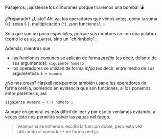 Pasajeros, ¡ajústense los cinturones porque tiraremos una bomba! :bomb:

¿Preparado? ¿Listo? Ahí va: los operadores que vimos antes, como la suma (`+`), resta (`-`), multiplicación (`*`), ¡son funciones!. :boom:

Solo que son un poco especiales, porque sus nombres no son una palabra (como lo es `siguiente`), sino un "chirimbolo".

Además, mientras que

  * las funciones comunes se aplican de forma _prefija_ (es decir, delante de sus argumentos): `siguiente numero`
  * los operadores se utilizan de forma _infija_ (es decir, entre medio de sus argumentos): `3 + numero`

¿No nos crees? Haskell nos permite también usar a los operadores de forma prefija, poniendo en evidencia que son funciones, si los ponemos entre paréntesis, así:

```haskell
siguiente numero = (+) numero 1
```

Aunque en general es más difícil de leer y por eso lo veníamos evitando, a veces esto nos permitirá salvar las papas del fuego.

> Veamos si se entiende: escribí la función doble, pero esta vez utilizando al operador `*` de forma prefija.

